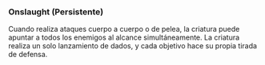 ### Onslaught (Persistente)
Cuando realiza ataques cuerpo a cuerpo o de pelea, la criatura puede apuntar a todos los enemigos al alcance simultáneamente. La criatura realiza un solo lanzamiento de dados, y cada objetivo hace su propia tirada de defensa.